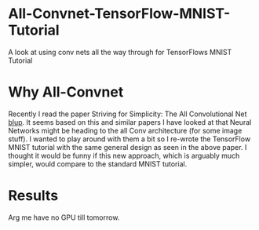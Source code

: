 # All-Convnet-TensorFlow-MNIST-Tutorial
A look at using conv nets all the way through for TensorFlows MNIST Tutorial

# Why All-Convnet
Recently I read the paper Striving for Simplicity: The All Convolutional Net [blup](http://arxiv.org/pdf/1412.6806.pdf). It seems based on this and similar papers I have looked at that Neural Networks might be heading to the all Conv architecture (for some image stuff). I wanted to play around with them a bit so I re-wrote the TensorFlow MNIST tutorial with the same general design as seen in the above paper. I thought it would be funny if this new approach, which is arguably much simpler, would compare to the standard MNIST tutorial.

# Results
Arg me have no GPU till tomorrow. 

